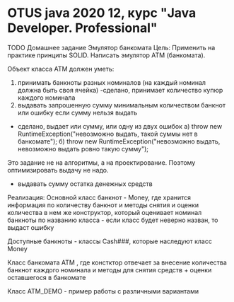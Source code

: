 # OTUS java 2020 12, курс "Java Developer. Professional"

TODO
Домашнее задание
Эмулятор банкомата
Цель: Применить на практике принципы SOLID.
Написать эмулятор АТМ (банкомата).

Объект класса АТМ должен уметь:
1) принимать банкноты разных номиналов (на каждый номинал должна быть своя ячейка)
 -сделано, принимает количество купюр каждого номинала
2) выдавать запрошенную сумму минимальным количеством банкнот или ошибку если сумму нельзя выдать
 - сделано, выдает или сумму, или одну из двух ошибок
 а) throw new RuntimeException("невозможно выдать, такой суммы нет в банкомате");
 б) throw new RuntimeException("невозможно выдать, невозможно выдать ровно такую сумму");

Это задание не на алгоритмы, а на проектирование.
Поэтому оптимизировать выдачу не надо.
- выдавать сумму остатка денежных средств


Реализация:
Основной класс банкнот - Money, где хранится информация по количеству банкнот и методы снятия и оценки количества
в нем же конструктор, который оценивает номинал банкноты по названию класса - если класс будет неверно назван, то выдаст ошибку

Доступные банкноты - классы Cash###, которые наследуют класс Money

Класс банкомата ATM , где констктор отвечает за внесение количества банкнот каждого номинала и методы для снятия средств + оценки оставшегося в банкомате

Класс ATM_DEMO - пример работы с различными вариантами